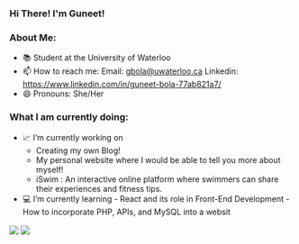### Hi There! I'm Guneet!

<!--
**GuneetBola/GuneetBola** is a ✨ _special_ ✨ repository because its `README.md` (this file) appears on your GitHub profile.
-->

### About Me:
- 📚 Student at the University of Waterloo
- 📫 How to reach me: 
      Email: gbola@uwaterloo.ca
      Linkedin: https://www.linkedin.com/in/guneet-bola-77ab821a7/
- 😄 Pronouns: She/Her


### What I am currently doing:
- 📈 I’m currently working on 
     - Creating my own Blog!
     - My personal website where I would be able to tell you more about myself!
     - iSwim : An interactive online platform where swimmers can share their experiences and fitness tips.
- 💻 I’m currently learning 
      - React and its role in Front-End Development
      - How to incorporate PHP, APIs, and MySQL into a websit

<img align="center" src="https://github-readme-stats.vercel.app/api//?username=GuneetBola&theme=<THEME_NAME>" />
<img align="center" src="https://github-readme-stats.vercel.app/api/top-langs/?username=GuneetBola&theme=<THEME_NAME>" />



